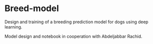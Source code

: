 # Breed-model
Design and training of a breeding prediction model for dogs using deep learning.

Model design and notebook in cooperation with Abdeljabbar Rachid.
